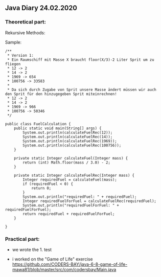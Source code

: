 ## Java Diary 24.02.2020

### Theoretical part:

Rekursive Methods:

Sample:
```
/**
 * Version 1:
 * Ein Raumschiff mit Masse X braucht floor(X/3)-2 Liter Sprit um zu fliegen
 * 12 -> 2
 * 14 -> 2
 * 1969 -> 654
 * 100756 -> 33583
 *
 * Da sich durch Zugabe von Sprit unsere Masse ändert müssen wir auch den Sprit für den hinzugegeben Sprit miteinrechnen!
 * 12 -> 2
 * 14 -> 2
 * 1969 -> 966
 * 100756 -> 50346
 */

public class FuelCalculation {
    public static void main(String[] args) {
        System.out.println(calculateFuelRec(12));
        System.out.println(calculateFuelRec(14));
        System.out.println(calculateFuelRec(1969));
        System.out.println(calculateFuelRec(100756));
    }

    private static Integer calculateFuel(Integer mass) {
        return (int) Math.floor(mass / 3.0) - 2;
    }

    private static Integer calculateFuelRec(Integer mass) {
        Integer requiredFuel = calculateFuel(mass);
        if (requiredFuel < 0) {
            return 0;
        }
        System.out.println("requiredFuel: " + requiredFuel);
        Integer requiredFuelForFuel = calculateFuelRec(requiredFuel);
        System.out.println("requiredFuelForFuel: " + requiredFuelForFuel);
        return requiredFuel + requiredFuelForFuel;
    }

}
```
### Practical part:

* we wrote the 1. test

* i worked on the "Game of Life" exercise  
https://github.com/CODERS-BAY/java-6-8-game-of-life-mawa81/blob/master/src/com/codersbay/Main.java